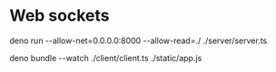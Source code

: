 # Web sockets

deno run --allow-net=0.0.0.0:8000 --allow-read=./ ./server/server.ts

deno bundle --watch ./client/client.ts ./static/app.js